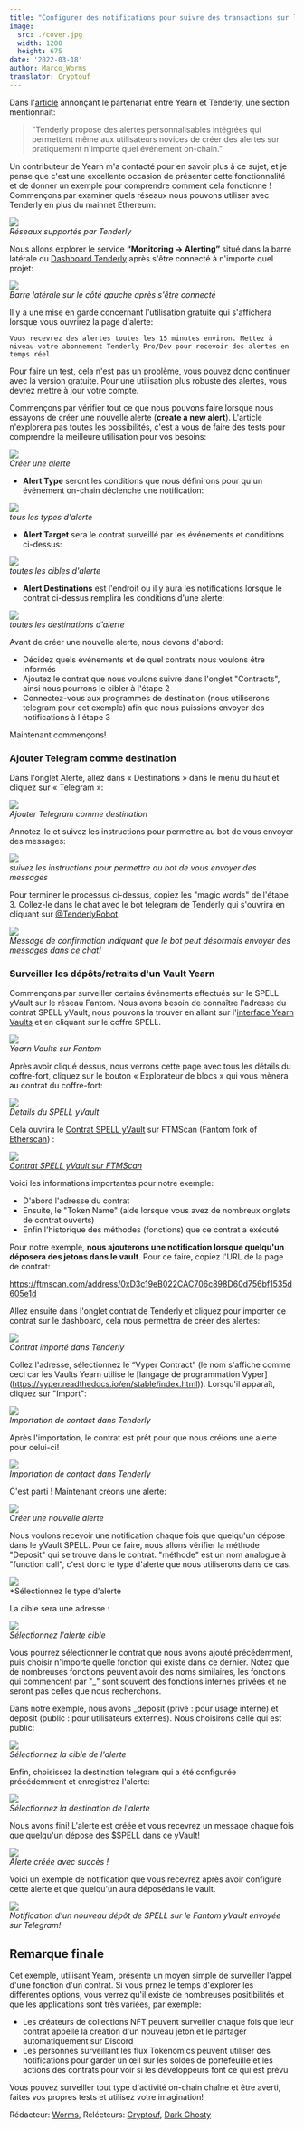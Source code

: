 ```yaml
---
title: "Configurer des notifications pour suivre des transactions sur la blockchain avec Tenderly"
image:
  src: ./cover.jpg
  width: 1200
  height: 675
date: '2022-03-18'
author: Marco_Worms
translator: Cryptouf
---
```


Dans l'[article](https://medium.com/iearn/yearn-finance-partners-with-tenderly-to-supercharge-development-debugging-incident-analysis-6489260298a5) annonçant le partenariat entre Yearn et Tenderly, une section mentionnait:

> "Tenderly propose des alertes personnalisables intégrées qui permettent même aux utilisateurs novices de créer des alertes sur pratiquement n'importe quel événement  on-chain."
>
Un contributeur de Yearn m'a contacté pour en savoir plus à ce sujet, et je pense que c'est une excellente occasion de présenter cette fonctionnalité et de donner un exemple pour comprendre comment cela fonctionne ! Commençons par examiner quels réseaux nous pouvons utiliser avec Tenderly en plus du mainnet Ethereum:

![](./image1.jpg?w=909&h=441)\
*Réseaux supportés par Tenderly*

Nous allons explorer le service **“Monitoring -> Alerting”** situé dans la barre latérale du [Dashboard Tenderly](https://dashboard.tenderly.co/) après s'être connecté à n'importe quel projet:

![](./image2.jpg?w=237&h=199)\
*Barre latérale sur le côté gauche après s'être connecté*

Il y a une mise en garde concernant l'utilisation gratuite qui s'affichera lorsque vous ouvrirez la page d'alerte:

`Vous recevrez des alertes toutes les 15 minutes environ. Mettez à niveau votre abonnement Tenderly Pro/Dev pour recevoir des alertes en temps réel`

Pour faire un test, cela n'est pas un problème, vous pouvez donc continuer avec la version gratuite. Pour une utilisation plus robuste des alertes, vous devrez mettre à jour votre compte.

Commençons par vérifier tout ce que nous pouvons faire lorsque nous essayons de créer une nouvelle alerte (**create a new alert**). L'article n'explorera pas toutes les possibilités, c'est a vous de faire des tests pour comprendre la meilleure utilisation pour vos besoins:

![](./image3.jpg?w=1537&h=669)\
*Créer une alerte*

- **Alert Type** seront les conditions que nous définirons pour qu'un événement on-chain déclenche une notification:

![](./image4.jpg?w=1437&h=413)\
*tous les types d'alerte*

- **Alert Target** sera le contrat surveillé par les événements et conditions ci-dessus:

![](./image5.jpg?w=991&h=253)\
*toutes les cibles d'alerte*

- **Alert Destinations** est l'endroit ou il y aura les notifications lorsque le contrat ci-dessus remplira les conditions d'une alerte: 

![](./image6.jpg?w=937&h=195)\
*toutes les destinations d'alerte*

Avant de créer une nouvelle alerte, nous devons d'abord:

- Décidez quels événements et de quel contrats nous voulons être informés
- Ajoutez le contrat que nous voulons suivre dans l'onglet "Contracts", ainsi nous pourrons le cibler à l'étape 2
- Connectez-vous aux programmes de destination (nous utiliserons telegram pour cet exemple) afin que nous puissions envoyer des notifications à l'étape 3

Maintenant commençons!

### Ajouter Telegram comme destination

Dans l'onglet Alerte, allez dans « Destinations » dans le menu du haut et cliquez sur « Telegram »:

![](./image7.jpg?w=1364&h=617)\
*Ajouter Telegram comme destination*

Annotez-le et suivez les instructions pour permettre au bot de vous envoyer des messages:

![](./image8.jpg?w=591&h=475)\
*suivez les instructions pour permettre au bot de vous envoyer des messages*

Pour terminer le processus ci-dessus, copiez les "magic words" de l'étape 3. Collez-le dans le chat avec le bot telegram de Tenderly qui s'ouvrira en cliquant sur [@TenderlyRobot](https://t.me/TenderlyRobot).

![](./image9.jpg?w=772&h=235)\
*Message de confirmation indiquant que le bot peut désormais envoyer des messages dans ce chat!*

### Surveiller les dépôts/retraits d'un Vault Yearn

Commençons par surveiller certains événements effectués sur le SPELL yVault sur le réseau Fantom. Nous avons besoin de connaître l'adresse du contrat SPELL yVault, nous pouvons la trouver en allant sur l'[interface Yearn Vaults](https://yearn.finance/#/vaults) et en cliquant sur le coffre SPELL.

![](./image10.jpg?w=625&h=287)\
*Yearn Vaults sur Fantom*

Après avoir cliqué dessus, nous verrons cette page avec tous les détails du coffre-fort, cliquez sur le bouton « Explorateur de blocs » qui vous mènera au contrat du coffre-fort: 

![](./image11.jpg?w=1157&h=757)\
*Details du SPELL yVault*

Cela ouvrira le [Contrat SPELL yVault](https://ftmscan.com/address/0xD3c19eB022CAC706c898D60d756bf1535d605e1d) sur FTMScan (Fantom fork of [Etherscan](https://etherscan.io/)) : 

![](./image12.jpg?w=1367&h=845)\
*[Contrat SPELL yVault sur FTMScan](https://ftmscan.com/address/0xD3c19eB022CAC706c898D60d756bf1535d605e1d)*

Voici les informations importantes pour notre exemple:
- D'abord l'adresse du contrat
- Ensuite, le "Token Name" (aide lorsque vous avez de nombreux onglets de contrat ouverts)
- Enfin l'historique des méthodes (fonctions) que ce contrat a exécuté

Pour notre exemple, **nous ajouterons une notification lorsque quelqu'un déposera des jetons dans le vault**. Pour ce faire, copiez l'URL de la page de contrat:

https://ftmscan.com/address/0xD3c19eB022CAC706c898D60d756bf1535d605e1d

Allez ensuite dans l'onglet contrat de Tenderly et cliquez pour importer ce contrat sur le dashboard, cela nous permettra de créer des alertes:

![](./image13.jpg?w=1399&h=681)\
*Contrat importé dans Tenderly*

Collez l'adresse, sélectionnez le “Vyper Contract” (le nom s'affiche comme ceci car les Vaults Yearn utilise le [langage de programmation Vyper] (https://vyper.readthedocs.io/en/stable/index.html)). Lorsqu'il apparaît, cliquez sur "Import":

![](./image14.jpg?w=1155&h=909)\
*Importation de contact dans Tenderly*

Après l'importation, le contrat est prêt pour que nous créions une alerte pour celui-ci!

![](./image15.jpg?w=865&h=467)\
*Importation de contact dans Tenderly*

C'est parti ! Maintenant créons une alerte:

![](./image16.jpg?w=1817&h=713)\
*Créer une nouvelle alerte*

Nous voulons recevoir une notification chaque fois que quelqu'un dépose dans le yVault SPELL. Pour ce faire, nous allons vérifier la méthode "Deposit" qui se trouve dans le contrat. "méthode" est un nom analogue à "function call", c'est donc le type d'alerte que nous utiliserons dans ce cas.

![](./image17.jpg?w=761&h=265)\
*Sélectionnez le type d'alerte

La cible sera une adresse :

![](./image18.jpg?w=759&h=245)\
*Sélectionnez l'alerte cible*

Vous pourrez sélectionner le contrat que nous avons ajouté précédemment, puis choisir n'importe quelle fonction qui existe dans ce dernier. Notez que de nombreuses fonctions peuvent avoir des noms similaires, les fonctions qui commencent par "_" sont souvent des fonctions internes privées et ne seront pas celles que nous recherchons.

Dans notre exemple, nous avons _deposit (privé : pour usage interne) et deposit (public : pour utilisateurs externes). Nous choisirons celle qui est public:

![](./image19.jpg?w=1319&h=679)\
*Sélectionnez la cible de l'alerte*

Enfin, choisissez la destination telegram qui a été configurée précédemment et enregistrez l'alerte: 

![](./image20.jpg?w=1325&h=909)\
*Sélectionnez la destination de l'alerte*

Nous avons fini! L'alerte est créée et vous recevrez un message chaque fois que quelqu'un dépose des $SPELL dans ce yVault!

![](./image21.jpg?w=1521&h=739)\
*Alerte créée avec succès !*

Voici un exemple de notification que vous recevrez après avoir configuré cette alerte et que quelqu'un aura déposédans le vault.

![](./image22.jpg?w=495&h=579)\
*Notification d'un nouveau dépôt de SPELL sur le Fantom yVault envoyée sur Telegram!*

## Remarque finale

Cet exemple, utilisant Yearn, présente un moyen simple de surveiller l'appel d'une fonction d'un contrat. Si vous prnez le temps d'explorer les différentes  options, vous verrez qu'il existe de nombreuses positibilités et que les applications sont très variées, par exemple:

- Les créateurs de collections NFT peuvent surveiller chaque fois que leur contrat appelle la création d'un nouveau jeton et le partager automatiquement sur Discord
- Les personnes surveillant les flux Tokenomics peuvent utiliser des notifications pour garder un œil sur les soldes de portefeuille et les actions des contrats pour voir si les développeurs font ce qui est prévu

Vous pouvez surveiller tout type d'activité on-chain chaîne et être averti, faites vos propres tests et utilisez votre imagination!

Rédacteur: [Worms](https://twitter.com/MarcoWorms), Relécteurs: [Cryptouf](https://twitter.com/cryptouf), [Dark Ghosty](https://github.com/DarkGhost7)
